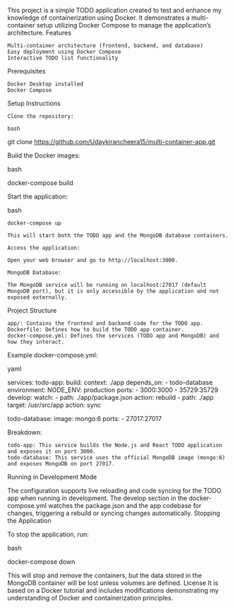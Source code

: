 This project is a simple TODO application created to test and enhance my knowledge of containerization using Docker. It demonstrates a multi-container setup utilizing Docker Compose to manage the application’s architecture.
Features

    Multi-container architecture (frontend, backend, and database)
    Easy deployment using Docker Compose
    Interactive TODO list functionality

Prerequisites

    Docker Desktop installed
    Docker Compose

Setup Instructions

    Clone the repository:

    bash

git clone https://github.com/Udaykirancheera15/multi-container-app.git

Build the Docker images:

bash

docker-compose build

Start the application:

bash

    docker-compose up

    This will start both the TODO app and the MongoDB database containers.

    Access the application:

    Open your web browser and go to http://localhost:3000.

    MongoDB Database:

    The MongoDB service will be running on localhost:27017 (default MongoDB port), but it is only accessible by the application and not exposed externally.

Project Structure

    app/: Contains the frontend and backend code for the TODO app.
    Dockerfile: Defines how to build the TODO app container.
    docker-compose.yml: Defines the services (TODO app and MongoDB) and how they interact.

Example docker-compose.yml:

yaml

services:
  todo-app:
    build:
      context: ./app
    depends_on:
      - todo-database
    environment:
      NODE_ENV: production
    ports:
      - 3000:3000
      - 35729:35729
    develop:
      watch:
        - path: ./app/package.json
          action: rebuild
        - path: ./app
          target: /usr/src/app
          action: sync

  todo-database:
    image: mongo:6
    ports:
      - 27017:27017

Breakdown:

    todo-app: This service builds the Node.js and React TODO application and exposes it on port 3000.
    todo-database: This service uses the official MongoDB image (mongo:6) and exposes MongoDB on port 27017.

Running in Development Mode

The configuration supports live reloading and code syncing for the TODO app when running in development. The develop section in the docker-compose.yml watches the package.json and the app codebase for changes, triggering a rebuild or syncing changes automatically.
Stopping the Application

To stop the application, run:

bash

docker-compose down

This will stop and remove the containers, but the data stored in the MongoDB container will be lost unless volumes are defined.
License
It is based on a Docker tutorial and includes modifications demonstrating my understanding of Docker and containerization principles.
